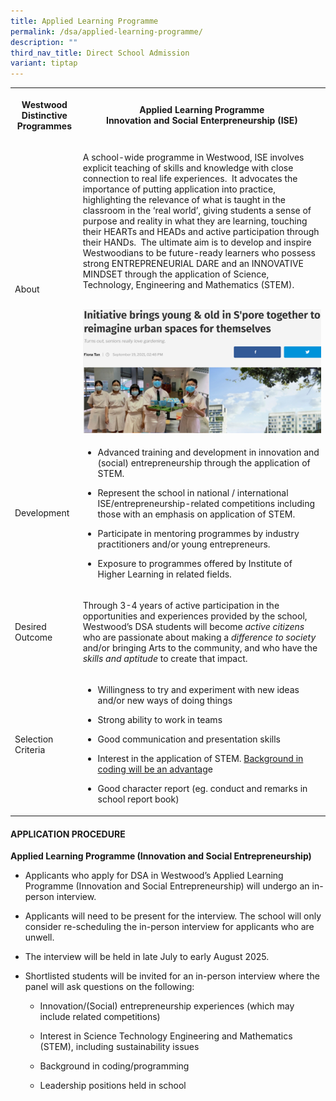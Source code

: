 ```yaml
---
title: Applied Learning Programme
permalink: /dsa/applied-learning-programme/
description: ""
third_nav_title: Direct School Admission
variant: tiptap
---
```

<table style="minWidth: 50px">
<colgroup>
<col>
<col>
</colgroup>
<tbody>
<tr>
<th rowspan="1" colspan="1">
<p>Westwood Distinctive Programmes</p>
</th>
<th rowspan="1" colspan="1">
<p>Applied Learning Programme
<br>Innovation and Social Enterpreneurship (ISE)</p>
</th>
</tr>
<tr>
<td rowspan="1" colspan="1">
<p>About</p>
</td>
<td rowspan="1" colspan="1">
<p>A school-wide programme in Westwood, ISE involves explicit teaching of
skills and knowledge with close connection to real life experiences.&nbsp;
It advocates the importance of putting application into practice, highlighting
the relevance of what is taught in the classroom in the ‘real world’, giving
students a sense of purpose and reality in what they are learning, touching
their HEARTs and HEADs and active participation through their HANDs.&nbsp;
The ultimate aim is to develop and inspire Westwoodians to be future-ready
learners who possess strong ENTREPRENEURIAL DARE and an INNOVATIVE MINDSET
through the application of Science, Technology, Engineering and Mathematics
(STEM).
<br>
<br>
</p>
<div class="isomer-image-wrapper">
<img style="width: 100%" height="auto" width="80%" src="/images/dsa%20alp3.png">
</div>
</td>
</tr>
<tr>
<td rowspan="1" colspan="1">
<p>Development</p>
</td>
<td rowspan="1" colspan="1">
<ul>
<li>
<p>Advanced training and development in innovation and (social) entrepreneurship
through the application of STEM.</p>
</li>
<li>
<p>Represent the school in national / international ISE/entrepreneurship-related
competitions including those with an emphasis on application of STEM.&nbsp;&nbsp;</p>
</li>
<li>
<p>Participate in mentoring programmes by industry practitioners and/or young
entrepreneurs.</p>
</li>
<li>
<p>Exposure to programmes offered by Institute of Higher Learning in related
fields.</p>
</li>
</ul>
</td>
</tr>
<tr>
<td rowspan="1" colspan="1">
<p>Desired Outcome</p>
</td>
<td rowspan="1" colspan="1">
<p>Through 3-4 years of active participation in the opportunities and experiences
provided by the school, Westwood’s DSA students will become <em>active citizens</em> who
are passionate about making a <em>difference to society</em> and/or bringing
Arts to the community, and who have the <em>skills and aptitude </em>to
create that impact.</p>
</td>
</tr>
<tr>
<td rowspan="1" colspan="1">
<p>Selection Criteria</p>
</td>
<td rowspan="1" colspan="1">
<ul>
<li>
<p>Willingness to try and experiment with new ideas and/or new ways of doing
things</p>
</li>
<li>
<p>Strong ability to work in teams</p>
</li>
<li>
<p>Good communication and presentation skills&nbsp;</p>
</li>
<li>
<p>Interest in the application of STEM. <u>Background in coding will be an advantag</u>e</p>
</li>
<li>
<p>Good character report (eg. conduct and remarks in school report book)</p>
</li>
</ul>
</td>
</tr>
</tbody>
</table>
<h4>APPLICATION PROCEDURE</h4>
<p><strong>Applied Learning Programme (Innovation and Social Entrepreneurship)</strong>
</p>
<ul>
<li>
<p>Applicants who apply for DSA in Westwood’s Applied Learning Programme
(Innovation and Social Entrepreneurship) will undergo an in-person interview.</p>
</li>
<li>
<p>Applicants will need to be present for the interview. The school will
only consider re-scheduling the in-person interview for applicants who
are unwell.</p>
</li>
<li>
<p>The interview will be held in late July to early August 2025.</p>
</li>
<li>
<p>Shortlisted students will be invited for an in-person interview where
the panel will ask questions on the following:</p>
<ul>
<li>
<p>Innovation/(Social) entrepreneurship experiences (which may include related
competitions)</p>
</li>
<li>
<p>Interest in Science Technology Engineering and Mathematics (STEM), including
sustainability issues</p>
</li>
<li>
<p>Background in coding/programming</p>
</li>
<li>
<p>Leadership positions held in school</p>
</li>
</ul>
</li>
</ul>
<p></p>